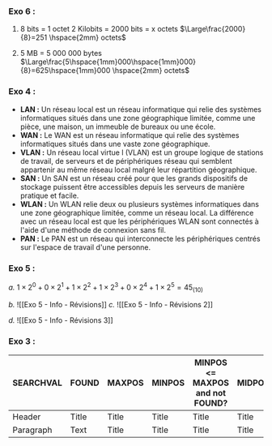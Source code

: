 

### Exo 6 :
1. 8 bits = 1 octet
	2 Kilobits = 2000 bits = x octets
	$\Large\frac{2000}{8}=251 \hspace{2mm} octets$

2. 5 MB = 5 000 000 bytes
	$\Large\frac{5\hspace{1mm}000\hspace{1mm}000}{8}=625\hspace{1mm}000 \hspace{2mm} octets$


### Exo 4 :
- **LAN :** Un réseau local est un réseau informatique qui relie des systèmes informatiques situés dans une zone géographique limitée, comme une pièce, une maison, un immeuble de bureaux ou une école.
- **WAN :** Le WAN est un réseau informatique qui relie des systèmes informatiques situés dans une vaste zone géographique.
- **VLAN :** Un réseau local virtue l (VLAN) est un groupe logique de stations de travail, de serveurs et de périphériques réseau qui semblent appartenir au même réseau local malgré leur répartition géographique. 
- **SAN :** Un SAN est un réseau créé pour que les grands dispositifs de stockage puissent être accessibles depuis les serveurs de manière pratique et facile.
- **WLAN :** Un WLAN relie deux ou plusieurs systèmes informatiques dans une zone géographique limitée, comme un réseau local. La différence avec un réseau local est que les périphériques WLAN sont connectés à l'aide d'une méthode de connexion sans fil.
- **PAN :** Le PAN est un réseau qui interconnecte les périphériques centrés sur l'espace de travail d'une personne. 

### Exo 5 :
*a.*  $1\times2^0+0\times2^1+1\times2^2+1\times2^3+0\times2^4+1\times2^5=45_{(10)}$

*b.*  ![[Exo 5 - Info - Révisions]]
*c.*  ![[Exo 5 - Info - Révisions 2]]

*d.*   ![[Exo 5 - Info - Révisions 3]]
### Exo 3 :
| **SEARCHVAL** | **FOUND** |  **MAXPOS** | **MINPOS** | **MINPOS <= MAXPOS and not FOUND?** | **MIDPOS** | **ARR[MIDPOS]** | **Output** |
| ----------- | ----------- |  ----------- |  ----------- |  ----------- |  ----------- |  ----------- |  ----------- |  
| Header | Title |  Title |  Title |  Title |  Title |  Title |  Title |  
| Paragraph | Text | Title |  Title |  Title |  Title |  Title |  Title |  
